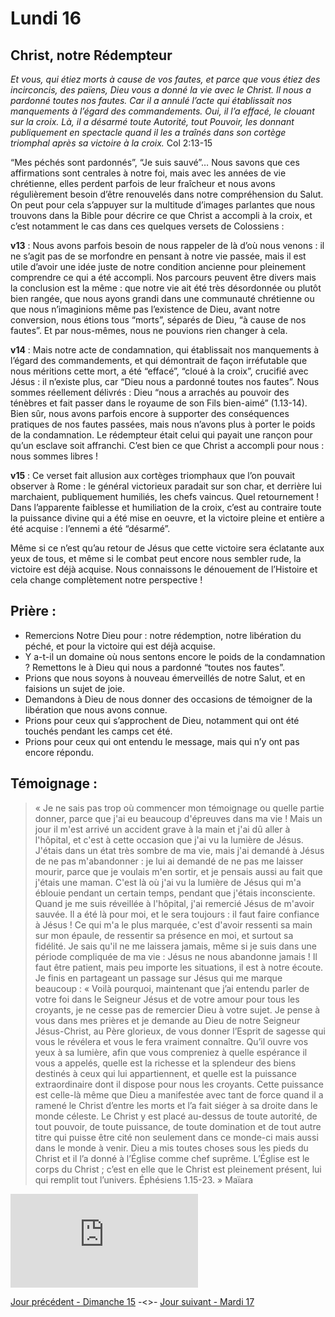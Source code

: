 # Lundi 16
## Christ, notre Rédempteur

*Et vous, qui étiez morts à cause de vos fautes, et parce que vous
étiez des incirconcis, des païens, Dieu vous a donné la vie avec le
Christ. Il nous a pardonné toutes nos fautes.
Car il a annulé l’acte qui établissait nos manquements à l’égard des
commandements. Oui, il l’a effacé, le clouant sur la croix.
Là, il a désarmé toute Autorité, tout Pouvoir, les donnant
publiquement en spectacle quand il les a traînés dans son cortège
triomphal après sa victoire à la croix.* Col 2:13-15


“Mes péchés sont pardonnés”, “Je suis sauvé”…
Nous savons que ces affirmations sont centrales à notre foi, mais avec les années de vie
chrétienne, elles perdent parfois de leur fraîcheur et nous avons régulièrement besoin d’être
renouvelés dans notre compréhension du Salut.
On peut pour cela s’appuyer sur la multitude d’images parlantes que nous trouvons dans la
Bible pour décrire ce que Christ a accompli à la croix, et c’est notamment le cas dans ces
quelques versets de Colossiens :

**v13** : Nous avons parfois besoin de nous rappeler de là d’où nous venons : il ne s’agit pas de
se morfondre en pensant à notre vie passée, mais il est utile d’avoir une idée juste de notre
condition ancienne pour pleinement comprendre ce qui a été accompli.
Nos parcours peuvent être divers mais la conclusion est la même : que notre vie ait été très
désordonnée ou plutôt bien rangée, que nous ayons grandi dans une communauté
chrétienne ou que nous n’imaginions même pas l’existence de Dieu, avant notre conversion,
nous étions tous “morts”, séparés de Dieu, “à cause de nos fautes”.
Et par nous-mêmes, nous ne pouvions rien changer à cela.

**v14** : Mais notre acte de condamnation, qui établissait nos manquements à l’égard des
commandements, et qui démontrait de façon irréfutable que nous méritions cette mort, a
été “effacé”, “cloué à la croix”, crucifié avec Jésus : il n’existe plus, car “Dieu nous a pardonné
toutes nos fautes”.
Nous sommes réellement délivrés : Dieu “nous a arrachés au pouvoir des ténèbres et fait
passer dans le royaume de son Fils bien-aimé” (1.13-14).
Bien sûr, nous avons parfois encore à supporter des conséquences pratiques de nos fautes
passées, mais nous n’avons plus à porter le poids de la condamnation.
Le rédempteur était celui qui payait une rançon pour qu’un esclave soit affranchi.
C’est bien ce que Christ a accompli pour nous : nous sommes libres !

**v15** : Ce verset fait allusion aux cortèges triomphaux que l’on pouvait observer à Rome : le
général victorieux paradait sur son char, et derrière lui marchaient, publiquement humiliés,
les chefs vaincus.
Quel retournement ! Dans l’apparente faiblesse et humiliation de la croix, c’est au contraire
toute la puissance divine qui a été mise en oeuvre, et la victoire pleine et entière a été
acquise : l’ennemi a été “désarmé”.

Même si ce n’est qu’au retour de Jésus que cette victoire sera éclatante aux yeux de tous, et
même si le combat peut encore nous sembler rude, la victoire est déjà acquise. Nous
connaissons le dénouement de l’Histoire et cela change complètement notre perspective !

## Prière :

- Remercions Notre Dieu pour : notre rédemption, notre libération du péché, et pour
la victoire qui est déjà acquise.
- Y a-t-il un domaine où nous sentons encore le poids de la condamnation ?
Remettons le à Dieu qui nous a pardonné “toutes nos fautes”.
- Prions que nous soyons à nouveau émerveillés de notre Salut, et en faisions un
sujet de joie.
- Demandons à Dieu de nous donner des occasions de témoigner de la libération
que nous avons connue.
- Prions pour ceux qui s’approchent de Dieu, notamment qui ont été touchés
pendant les camps cet été.
- Prions pour ceux qui ont entendu le message, mais qui n’y ont pas encore
répondu.

## Témoignage :

> « Je ne sais pas trop où commencer mon témoignage ou quelle partie donner, parce
que j'ai eu beaucoup d'épreuves dans ma vie !
Mais un jour il m'est arrivé un accident grave à la main et j'ai dû aller à l'hôpital, et
c'est à cette occasion que j'ai vu la lumière de Jésus.
J'étais dans un état très sombre de ma vie, mais j'ai demandé à Jésus de ne pas
m'abandonner : je lui ai demandé de ne pas me laisser mourir, parce que je voulais
m'en sortir, et je pensais aussi au fait que j'étais une maman.
C'est là où j'ai vu la lumière de Jésus qui m'a éblouie pendant un certain temps,
pendant que j'étais inconsciente. Quand je me suis réveillée à l'hôpital, j'ai remercié
Jésus de m'avoir sauvée. Il a été là pour moi, et le sera toujours : il faut faire confiance
à Jésus !
Ce qui m'a le plus marquée, c'est d'avoir ressenti sa main sur mon épaule, de ressentir
sa présence en moi, et surtout sa fidélité. Je sais qu'il ne me laissera jamais, même si
je suis dans une période compliquée de ma vie : Jésus ne nous abandonne jamais !
Il faut être patient, mais peu importe les situations, il est à notre écoute.
Je finis en partageant un passage sur Jésus qui me marque beaucoup :
« Voilà pourquoi, maintenant que j’ai entendu parler de votre foi dans le Seigneur
Jésus et de votre amour pour tous les croyants, je ne cesse pas de remercier Dieu à
votre sujet. Je pense à vous dans mes prières et je demande au Dieu de notre Seigneur
Jésus-Christ, au Père glorieux, de vous donner l’Esprit de sagesse qui vous le révélera
et vous le fera vraiment connaître.
Qu’il ouvre vos yeux à sa lumière, afin que vous compreniez à quelle espérance il vous
a appelés, quelle est la richesse et la splendeur des biens destinés à ceux qui lui
appartiennent, et quelle est la puissance extraordinaire dont il dispose pour nous les
croyants. Cette puissance est celle-là même que Dieu a manifestée avec tant de force
quand il a ramené le Christ d’entre les morts et l’a fait siéger à sa droite dans le monde
céleste.
Le Christ y est placé au-dessus de toute autorité, de tout pouvoir, de toute puissance,
de toute domination et de tout autre titre qui puisse être cité non seulement dans ce
monde-ci mais aussi dans le monde à venir.
Dieu a mis toutes choses sous les pieds du Christ et il l’a donné à l’Église comme chef
suprême.
L’Église est le corps du Christ ; c’est en elle que le Christ est pleinement présent, lui qui
remplit tout l’univers.
Éphésiens 1.15-23. »
Maïara

<div class="container">
<iframe src="https://www.youtube.com/embed/1sUY6OjaWC0"
frameborder="0" allowfullscreen class="video"></iframe>
</div>


[Jour précédent - Dimanche 15](dimanche.md) -<>- [Jour suivant - Mardi 17](mardi.md)

